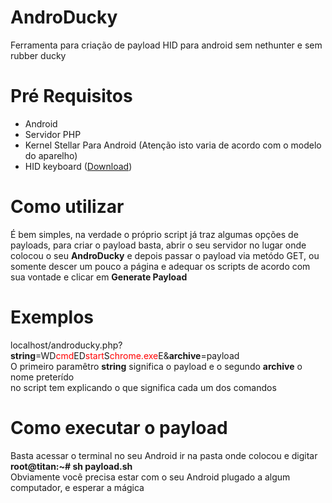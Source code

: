 # AndroDucky
Ferramenta para criação de payload HID para android sem nethunter e sem rubber ducky
# Pré Requisitos
<ul>
<li>Android</li>
<li>Servidor PHP</li>
<li>Kernel Stellar Para Android (Atenção isto varia de acordo com o modelo do aparelho)</li>
<li>HID keyboard (<a href='https://github.com/pelya/android-keyboard-gadget/tree/master/hid-gadget-test'>Download</a>)</li>
</ul>
<h1>Como utilizar</h1>
<p>É bem simples, na verdade o próprio script já traz algumas opções de payloads, para criar o payload
basta, abrir o seu servidor no lugar onde colocou o seu <b>AndroDucky</b> e depois passar o payload
via metódo GET, ou somente descer um pouco a página e adequar os scripts de acordo com sua vontade
e clicar em <b>Generate Payload</b></p>
<h1>Exemplos</h1>
<p>localhost/androducky.php?<b>string</b>=WD<font color="red">cmd</font>ED<font color="red">start</font>S<font color="red">chrome.exe</font>E&<b>archive</b>=payload<br>
O primeiro paramêtro <b>string</b> significa o payload e o segundo <b>archive</b> o nome preterído<br>
no script tem explicando o que significa cada um dos comandos
</p>
<h1>Como executar o payload</h1>
<p>Basta acessar o terminal no seu Android ir na pasta onde colocou e digitar<br>
<b>root@titan:~# sh payload.sh</b><br>
Obviamente você precisa estar com o seu Android plugado a algum computador, e esperar a mágica<br>
</p>

